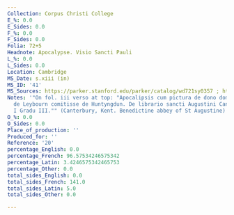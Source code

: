 ```yaml
---
Collection: Corpus Christi College
E_%: 0.0
E_Sides: 0.0
F_%: 0.0
F_Sides: 0.0
Folia: 72+5
Headnote: Apocalypse. Visio Sancti Pauli
L_%: 0.0
L_Sides: 0.0
Location: Cambridge
MS_Date: s.xiii (in)
MS_ID: '41'
MS_Sources: https://parker.stanford.edu/parker/catalog/wd721sy0357 ; http://mlgb3.bodleian.ox.ac.uk/mlgb/book/1385/
Notes: '"On fol. iii verso at top: "Apocalipsis cum pictura de dono domine Juliane
  de Leybourn comitisse de Huntyngdun. De librario sancti Augustini Cantuarie Distinctione
  I Gradu III."" (Canterbury, Kent. Benedictine abbey of St Augustine)'
O_%: 0.0
O_Sides: 0.0
Place_of_production: ''
Produced_for: ''
Reference: '20'
percentage_English: 0.0
percentage_French: 96.57534246575342
percentage_Latin: 3.4246575342465753
percentage_Other: 0.0
total_sides_English: 0.0
total_sides_French: 141.0
total_sides_Latin: 5.0
total_sides_Other: 0.0

---
```

